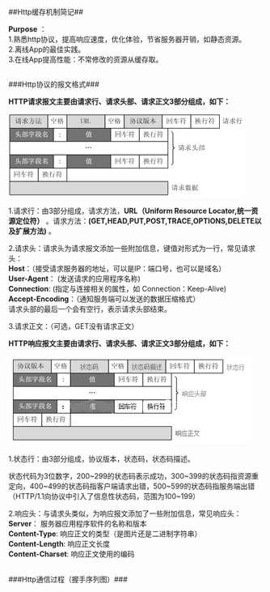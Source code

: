 ##Http缓存机制简记##

**Purpose** ：  
1.熟悉http协议，提高响应速度，优化体验，节省服务器开销，如静态资源。   
2.离线App的最佳实践。   
3.在线App提高性能：不常修改的资源从缓存取。

##

###Http协议的报文格式###

**HTTP请求报文主要由请求行、请求头部、请求正文3部分组成，如下：**

![avatar](https://raw.githubusercontent.com/sharetechall/resourceRepository/master/WeekShareNotes/httpReq.png)

1.请求行：由3部分组成，请求方法，**URL（Uniform Resource Locator,统一资源定位符）** 。请求方法：**(GET,HEAD,PUT,POST,TRACE,OPTIONS,DELETE以及扩展方法)** 。

2.请求头：请求头为请求报文添加一些附加信息，键值对形式为一行，常见请求头：  
**Host**：（接受请求服务器的地址，可以是IP：端口号，也可以是域名）  
**User-Agent**： (发送请求的应用程序名称)  
**Connection**: (指定与连接相关的属性，如 Connection：Keep-Alive)  
**Accept-Encoding**：（通知服务端可以发送的数据压缩格式）  
请求头部的最后一个会有空行，表示请求头部结束。

3.请求正文：（可选，GET没有请求正文）


**HTTP响应报文主要由请求行、请求头部、请求正文3部分组成，如下：**

![avatar](https://raw.githubusercontent.com/sharetechall/resourceRepository/master/WeekShareNotes/httpResp.png)

1.状态行：由3部分组成，协议版本，状态码，状态码描述。  

状态代码为3位数字，200~299的状态码表示成功，300~399的状态码指资源重定向，400~499的状态码指客户端请求出错，500~599的状态码指服务端出错（HTTP/1.1向协议中引入了信息性状态码，范围为100~199）

2.响应头：与请求头类似，为响应报文添加了一些附加信息，常见响应头： 
**Server**： 服务器应用程序软件的名称和版本   
**Content-Type**: 响应正文的类型（是图片还是二进制字符串）  
**Content-Length**: 响应正文长度  
**Content-Charset**: 响应正文使用的编码  


##

###Http通信过程（握手序列图）###


  
